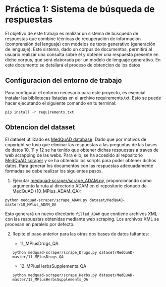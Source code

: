 # Práctica 1: Sistema de búsqueda de respuestas
El objetivo de este trabajo es realizar un sistema de búsqueda de respuestas que combine técnicas de recuperación de información (comprensión del lenguaje) con modelos de texto generativo (generación de lenguaje). Este sistema, dado un corpus de documentos, permitirá al usuario realizar una consulta sobre él y obtener una respuesta presente en dicho corpus, que será elaborada por un modelo de lenguaje generativo. En este documento se detallará el proceso de obtencion de los datos 

## Configuracion del entorno de trabajo
Para configurar el entorno necesario para este proyecto, es esencial instalar las bibliotecas listadas en el archivo requirements.txt. Esto se puede hacer ejecutando el siguiente comando en tu terminal:

```pip install -r requirements.txt```

## Obtencion del dataset
El dataset utilizado es [MedQuAD database](https://github.com/abachaa/MedQuAD). Dado que por motivos de copyright se tuvo que eliminar las respuestas a las preguntas de las bases de datos 10, 11 y 12 se ha tenido que obtener dichas respuestas a traves de web scrapping de las webs. Para ello, se ha accedido al repositorio [MedQuAD scraper](https://github.com/glicerico/medquad-scraper) y se ha obtenido los scripts para poder obtener dichos datos. Para generar los documentos con las respuestas adecuadamente formadas se debe realizar los siguientes pasos.   


1) Ejecutar [medquad-scraper/scrape_ADAM.py](/src/scrape_ADAM.py), proporcionando como argumento la ruta al directorio ADAM en el repositorio clonado de MedQuAD (10_MPlus_ADAM_QA):
   
```python medquad-scraper/scrape_ADAM.py dataset/MedQuAD-master/10_MPlus_ADAM_QA```

Esto generará un nuevo directorio `filled_ADAM` que contiene archivos XML con las respuestas obtenidas mediante web scraping. Los archivos XML se procesan en paralelo por defecto.

2) Repite el paso anterior para las otras dos bases de datos faltantes: 
   
    - 11_MPlusDrugs_QA
    
    ```python medquad-scraper/scrape_Drugs.py dataset/MedQuAD-master/11_MPlusDrugs_QA```
    
    - 12_MPlusHerbsSupplements_QA
    
    ```python medquad-scraper/scrape_Herbs.py dataset/MedQuAD-master/12_MPlusHerbsSupplements_QA```
    


